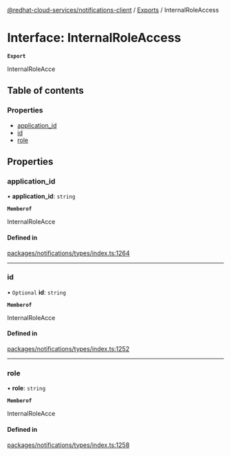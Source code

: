 [@redhat-cloud-services/notifications-client](../README.md) / [Exports](../modules.md) / InternalRoleAccess

# Interface: InternalRoleAccess

**`Export`**

InternalRoleAcce

## Table of contents

### Properties

- [application\_id](InternalRoleAccess.md#application_id)
- [id](InternalRoleAccess.md#id)
- [role](InternalRoleAccess.md#role)

## Properties

### application\_id

• **application\_id**: `string`

**`Memberof`**

InternalRoleAcce

#### Defined in

[packages/notifications/types/index.ts:1264](https://github.com/RedHatInsights/javascript-clients/blob/main/packages/notifications/types/index.ts#L1264)

___

### id

• `Optional` **id**: `string`

**`Memberof`**

InternalRoleAcce

#### Defined in

[packages/notifications/types/index.ts:1252](https://github.com/RedHatInsights/javascript-clients/blob/main/packages/notifications/types/index.ts#L1252)

___

### role

• **role**: `string`

**`Memberof`**

InternalRoleAcce

#### Defined in

[packages/notifications/types/index.ts:1258](https://github.com/RedHatInsights/javascript-clients/blob/main/packages/notifications/types/index.ts#L1258)
